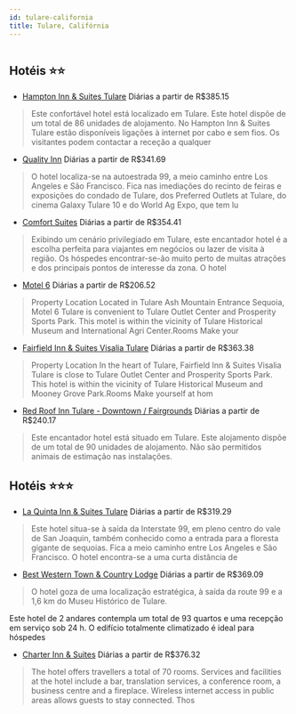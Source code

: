 ```yaml
---
id: tulare-california
title: Tulare, Califórnia
---
```


<center><img src="http://photos.hotelbeds.com/giata/16/160215/160215a_hb_a_002.jpg" alt="" /></center>


## Hotéis ⭐️⭐️

-    [Hampton Inn & Suites Tulare](https://www.hurb.com/aud/https://www.hurb.com/hoteis/tulare/hampton-inn-suites-tulare-JNP-JP200697?cmp=18055) Diárias a partir de R$385.15
   > Este confortável hotel está localizado em Tulare. Este hotel dispõe de um total de 86 unidades de alojamento. No Hampton Inn &amp; Suites Tulare estão disponíveis ligações à internet por cabo e sem fios. Os visitantes podem contactar a receção a qualquer 
-    [Quality Inn](https://www.hurb.com/aud/https://www.hurb.com/hoteis/tulare/quality-inn-JNP-JP045493?cmp=18055) Diárias a partir de R$341.69
   > O hotel localiza-se na autoestrada 99, a meio caminho entre Los Angeles e São Francisco. Fica nas imediações do recinto de feiras e exposições do condado de Tulare, dos Preferred Outlets at Tulare, do cinema Galaxy Tulare 10 e do World Ag Expo, que tem lu
-    [Comfort Suites](https://www.hurb.com/aud/https://www.hurb.com/hoteis/tulare/comfort-suites-JNP-JP987302?cmp=18055) Diárias a partir de R$354.41
   > Exibindo um cenário privilegiado em Tulare, este encantador hotel é a escolha perfeita para viajantes em negócios ou lazer de visita à região. Os hóspedes encontrar-se-ão muito perto de muitas atrações e dos principais pontos de interesse da zona. O hotel
-    [Motel 6](https://www.hurb.com/aud/https://www.hurb.com/hoteis/tulare/motel-6-JNP-JP907467?cmp=18055) Diárias a partir de R$206.52
   > Property Location Located in Tulare Ash Mountain Entrance Sequoia, Motel 6 Tulare is convenient to Tulare Outlet Center and Prosperity Sports Park. This motel is within the vicinity of Tulare Historical Museum and International Agri Center.Rooms Make your
-    [Fairfield Inn & Suites Visalia Tulare](https://www.hurb.com/aud/https://www.hurb.com/hoteis/tulare/fairfield-inn-suites-visalia-tulare-JNP-JP340391?cmp=18055) Diárias a partir de R$363.38
   > Property Location In the heart of Tulare, Fairfield Inn &amp; Suites Visalia Tulare is close to Tulare Outlet Center and Prosperity Sports Park. This hotel is within the vicinity of Tulare Historical Museum and Mooney Grove Park.Rooms Make yourself at hom
-    [Red Roof Inn Tulare - Downtown / Fairgrounds](https://www.hurb.com/aud/https://www.hurb.com/hoteis/tulare/red-roof-inn-tulare-downtown-fairgrounds-JNP-JP088104?cmp=18055) Diárias a partir de R$240.17
   > Este encantador hotel está situado em Tulare. Este alojamento dispõe de um total de 90 unidades de alojamento. Não são permitidos animais de estimação nas instalações. 

## Hotéis ⭐️⭐️⭐️

-    [La Quinta Inn & Suites Tulare](https://www.hurb.com/aud/https://www.hurb.com/hoteis/tulare/la-quinta-inn-suites-tulare-JNP-JP368384?cmp=18055) Diárias a partir de R$319.29
   > Este hotel situa-se à saída da Interstate 99, em pleno centro do vale de San Joaquin, também conhecido como a entrada para a floresta gigante de sequoias. Fica a meio caminho entre Los Angeles e São Francisco. O hotel encontra-se a uma curta distância de 
-    [Best Western Town & Country Lodge](https://www.hurb.com/aud/https://www.hurb.com/hoteis/tulare/best-western-town-country-lodge-JNP-JP061856?cmp=18055) Diárias a partir de R$369.09
   > O hotel goza de uma localização estratégica, à saída da route 99 e a 1,6 km do Museu Histórico de Tulare.

Este hotel de 2 andares contempla um total de 93 quartos e uma recepção em serviço sob 24 h. O edifício totalmente climatizado é ideal para hóspedes
-    [Charter Inn & Suites](https://www.hurb.com/aud/https://www.hurb.com/hoteis/tulare/charter-inn-suites-JNP-JP097142?cmp=18055) Diárias a partir de R$376.32
   > The hotel offers travellers a total of 70 rooms. Services and facilities at the hotel include a bar, translation services, a conference room, a business centre and a fireplace. Wireless internet access in public areas allows guests to stay connected. Thos
